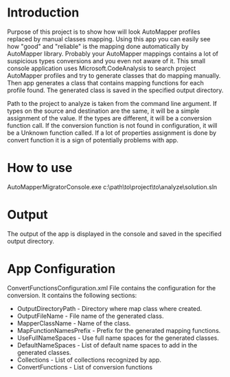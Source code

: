 # Introduction
Purpose of this project is to show how will look AutoMapper profiles replaced by manual classes mapping. 
Using this app you can easily see how "good" and "reliable" is the mapping done automatically by AutoMapper library.
Probably your AutoMapper mappings contains a lot of suspicious types conversions and you even not aware of it.
This small console application uses Microsoft.CodeAnalysis to search project AutoMapper profiles and try to generate classes that do mapping manually.
Then app generates a class that contains mapping functions for each profile found. 
The generated class is saved in the specified output directory.

Path to the project to analyze is taken from the command line argument.
If types on the source and destination are the same, it will be a simple assignment of the value.
If the types are different, it will be a conversion function call.
If the conversion function is not found in configuration, it will be a Unknown function called.
If a lot of properties assignment is done by convert function it is a sign of potentially problems with app.

# How to use
AutoMapperMigratorConsole.exe c:\path\to\project\to\analyze\solution.sln

# Output
The output of the app is displayed in the console and saved in the specified output directory.

# App Configuration
ConvertFunctionsConfiguration.xml File contains the configuration for the conversion.
It contains the following sections:
- OutputDirectoryPath - Directory where map class where created.
- OutputFileName - File name of the generated class.
- MapperClassName - Name of the class.
- MapFunctionNamesPrefix - Prefix for the generated mapping functions.
- UseFullNameSpaces - Use full name spaces for the generated classes.
- DefaultNameSpaces - List of default name spaces to add in the generated classes.
- Collections - List of collections recognized by app.
- ConvertFunctions - List of conversion functions
